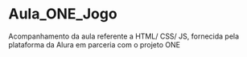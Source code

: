 # Aula_ONE_Jogo
Acompanhamento da aula referente a HTML/ CSS/ JS, fornecida pela plataforma da Alura em parceria com o projeto ONE
